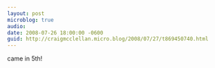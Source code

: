 ```yaml
---
layout: post
microblog: true
audio: 
date: 2008-07-26 18:00:00 -0600
guid: http://craigmcclellan.micro.blog/2008/07/27/t869450740.html
---
```

came in 5th!
